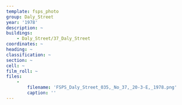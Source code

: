 ```yaml
---
template: fsps_photo
group: Daly_Street
year: '1978'
description: ~
buildings:
    - Daly_Street/37_Daly_Street
coordinates: ~
heading: ~
classification: ~
section: ~
cell: ~
film_roll: ~
files:
    -
        filename: 'FSPS_Daly_Street_035,_No_37,_20-3-E,_1978.png'
        caption: ''
---
```

